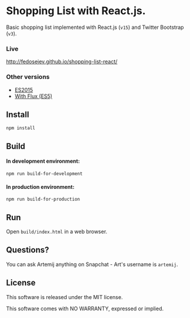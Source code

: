 # Shopping List with React.js.

Basic shopping list implemented with React.js (`v15`) and Twitter Bootstrap (`v3`).

### Live

http://fedosejev.github.io/shopping-list-react/

### Other versions

+ [ES2015](https://github.com/fedosejev/shopping-list-react-es2015)
+ [With Flux (ES5)](https://github.com/fedosejev/shopping-list-react-flux)

## Install

`npm install`

## Build

#### In development environment:

`npm run build-for-development`

#### In production environment:

`npm run build-for-production`

## Run

Open `build/index.html` in a web browser.

## Questions?

You can ask Artemij anything on Snapchat - Art's username is `artemij`.

## License

This software is released under the MIT license.

This software comes with NO WARRANTY, expressed or implied.

